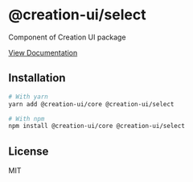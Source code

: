 # @creation-ui/select
Component of Creation UI package

[View Documentation](https://creation-ui.dev/)

## Installation

```bash
# With yarn
yarn add @creation-ui/core @creation-ui/select

# With npm
npm install @creation-ui/core @creation-ui/select
```

## License

MIT
